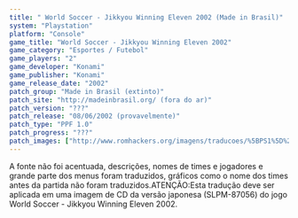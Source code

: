 ```yaml
---
title: " World Soccer - Jikkyou Winning Eleven 2002 (Made in Brasil)"
system: "Playstation"
platform: "Console"
game_title: "World Soccer - Jikkyou Winning Eleven 2002"
game_category: "Esportes / Futebol"
game_players: "2"
game_developer: "Konami"
game_publisher: "Konami"
game_release_date: "2002"
patch_group: "Made in Brasil (extinto)"
patch_site: "http://madeinbrasil.org/ (fora do ar)"
patch_version: "???"
patch_release: "08/06/2002 (provavelmente)"
patch_type: "PPF 1.0"
patch_progress: "???"
patch_images: ["http://www.romhackers.org/imagens/traducoes/%5BPS1%5D%20World%20Soccer%20-%20Jikkyou%20Winning%20Eleven%202002%20-%20Made%20in%20Brasil%20-%201.jpg","http://www.romhackers.org/imagens/traducoes/%5BPS1%5D%20World%20Soccer%20-%20Jikkyou%20Winning%20Eleven%202002%20-%20Made%20in%20Brasil%20-%202.jpg","http://www.romhackers.org/imagens/traducoes/%5BPS1%5D%20World%20Soccer%20-%20Jikkyou%20Winning%20Eleven%202002%20-%20Made%20in%20Brasil%20-%203.jpg"]
---
```

A fonte não foi acentuada, descrições, nomes de times e jogadores e grande parte dos menus foram traduzidos, gráficos como o nome dos times antes da partida não foram traduzidos.ATENÇÃO:Esta tradução deve ser aplicada em uma imagem de CD da versão japonesa (SLPM-87056) do jogo World Soccer - Jikkyou Winning Eleven 2002.